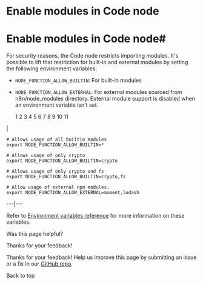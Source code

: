 # Enable modules in Code node

[ ](https://github.com/n8n-io/n8n-docs/edit/main/docs/hosting/configuration/configuration-examples/modules-in-code-node.md "Edit this page")

# Enable modules in Code node#

For security reasons, the Code node restricts importing modules. It's possible to lift that restriction for built-in and external modules by setting the following environment variables:

  * `NODE_FUNCTION_ALLOW_BUILTIN`: For built-in modules
  * `NODE_FUNCTION_ALLOW_EXTERNAL`: For external modules sourced from n8n/node_modules directory. External module support is disabled when an environment variable isn't set.


    
    
     1
     2
     3
     4
     5
     6
     7
     8
     9
    10
    11

| 
    
    
    # Allows usage of all builtin modules
    export NODE_FUNCTION_ALLOW_BUILTIN=*
    
    # Allows usage of only crypto
    export NODE_FUNCTION_ALLOW_BUILTIN=crypto
    
    # Allows usage of only crypto and fs
    export NODE_FUNCTION_ALLOW_BUILTIN=crypto,fs
    
    # Allow usage of external npm modules.
    export NODE_FUNCTION_ALLOW_EXTERNAL=moment,lodash
      
  
---|---  
  
Refer to [Environment variables reference](../../environment-variables/nodes/) for more information on these variables.

Was this page helpful? 

Thanks for your feedback! 

Thanks for your feedback! Help us improve this page by submitting an issue or a fix in our [GitHub repo](https://github.com/n8n-io/n8n-docs). 

Back to top 
